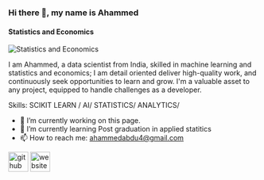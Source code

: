 

<!--
**ahammed867/ahammed867** is a ✨ _special_ ✨ repository because its `README.md` (this file) appears on your GitHub profile.

Here are some ideas to get you started:

- 🔭 I’m currently working on ...
- 🌱 I’m currently learning ...
- 👯 I’m looking to collaborate on ...
- 🤔 I’m looking for help with ...
- 💬 Ask me about ...
- 📫 How to reach me: ...
- 😄 Pronouns: ...
- ⚡ Fun fact: ...
-->

### Hi there 👋, my name is Ahammed
#### Statistics and Economics 
![Statistics and Economics ](https://user-images.githubusercontent.com/62167887/261328389-d4d98167-5d12-468e-8b9d-9c4d5182da42.gif)

I am Ahammed, a data scientist from India, skilled in machine learning and statistics and economics; I am detail oriented  deliver high-quality work, and continuously seek opportunities to learn and grow. I'm a valuable asset to any project, equipped to handle challenges as a developer.

Skills: SCIKIT LEARN / AI/ STATISTICS/ ANALYTICS/

- 🔭 I’m currently working on this page. 
- 🌱 I’m currently learning Post graduation in applied statitics 
- 📫 How to reach me: ahammedabdu4@gmail.com 


[<img src='https://cdn.jsdelivr.net/npm/simple-icons@3.0.1/icons/github.svg' alt='github' height='40'>](https://github.com/ahammed867)  [<img src='https://cdn.jsdelivr.net/npm/simple-icons@3.0.1/icons/icloud.svg' alt='website' height='40'>](https://linktr.ee/ahammed1)  





